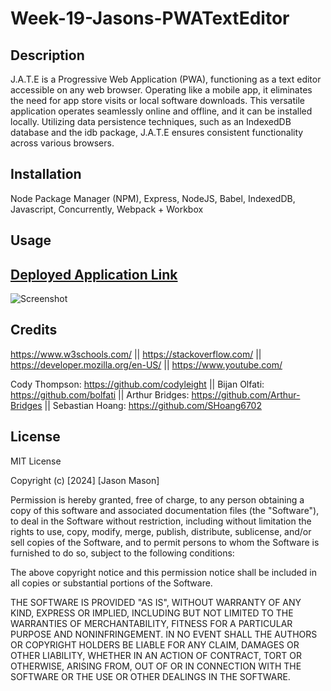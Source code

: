 # Week-19-Jasons-PWATextEditor

## Description

J.A.T.E is a Progressive Web Application (PWA), functioning as a text editor accessible on any web browser. Operating like a mobile app, it eliminates the need for app store visits or local software downloads. This versatile application operates seamlessly online and offline, and it can be installed locally. Utilizing data persistence techniques, such as an IndexedDB database and the idb package, J.A.T.E ensures consistent functionality across various browsers.

## Installation

Node Package Manager (NPM), Express, NodeJS, Babel, IndexedDB, Javascript, Concurrently, Webpack + Workbox

## Usage

[Deployed Application Link](https://asimplepwatexteditor.onrender.com/)
-----------------------------------------------------------------------
![Screenshot](https://i.gyazo.com/a231d5118052497bd3bbd567803f7237.png)


## Credits

https://www.w3schools.com/ || 
https://stackoverflow.com/ || 
https://developer.mozilla.org/en-US/ || 
https://www.youtube.com/

Cody Thompson: https://github.com/codyleight ||
Bijan Olfati: https://github.com/bolfati || 
Arthur Bridges: https://github.com/Arthur-Bridges || 
Sebastian Hoang: https://github.com/SHoang6702

## License
MIT License

Copyright (c) [2024] [Jason Mason]

Permission is hereby granted, free of charge, to any person obtaining a copy of this software and associated documentation files (the "Software"), to deal in the Software without restriction, including without limitation the rights to use, copy, modify, merge, publish, distribute, sublicense, and/or sell copies of the Software, and to permit persons to whom the Software is furnished to do so, subject to the following conditions:

The above copyright notice and this permission notice shall be included in all copies or substantial portions of the Software.

THE SOFTWARE IS PROVIDED "AS IS", WITHOUT WARRANTY OF ANY KIND, EXPRESS OR IMPLIED, INCLUDING BUT NOT LIMITED TO THE WARRANTIES OF MERCHANTABILITY, FITNESS FOR A PARTICULAR PURPOSE AND NONINFRINGEMENT. IN NO EVENT SHALL THE AUTHORS OR COPYRIGHT HOLDERS BE LIABLE FOR ANY CLAIM, DAMAGES OR OTHER LIABILITY, WHETHER IN AN ACTION OF CONTRACT, TORT OR OTHERWISE, ARISING FROM, OUT OF OR IN CONNECTION WITH THE SOFTWARE OR THE USE OR OTHER DEALINGS IN THE SOFTWARE.


